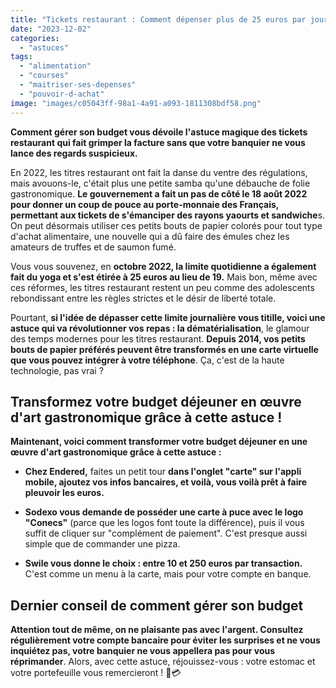 ```yaml
---
title: "Tickets restaurant : Comment dépenser plus de 25 euros par jour ? Astuce infaillible !"
date: "2023-12-02"
categories: 
  - "astuces"
tags: 
  - "alimentation"
  - "courses"
  - "maitriser-ses-depenses"
  - "pouvoir-d-achat"
image: "images/c05043ff-98a1-4a91-a093-1811308bdf58.png"
---
```


**Comment gérer son budget vous dévoile l'astuce magique des tickets restaurant qui fait grimper la facture sans que votre banquier ne vous lance des regards suspicieux.**

En 2022, les titres restaurant ont fait la danse du ventre des régulations, mais avouons-le, c'était plus une petite samba qu'une débauche de folie gastronomique. **Le gouvernement a fait un pas de côté le 18 août 2022 pour donner un coup de pouce au porte-monnaie des Français, permettant aux tickets de s'émanciper des rayons yaourts et sandwiche**s. On peut désormais utiliser ces petits bouts de papier colorés pour tout type d'achat alimentaire, une nouvelle qui a dû faire des émules chez les amateurs de truffes et de saumon fumé.

Vous vous souvenez, en **octobre 2022, la limite quotidienne a également fait du yoga et s'est étirée à 25 euros au lieu de 19.** Mais bon, même avec ces réformes, les titres restaurant restent un peu comme des adolescents rebondissant entre les règles strictes et le désir de liberté totale.

Pourtant, **si l'idée de dépasser cette limite journalière vous titille, voici une astuce qui va révolutionner vos repas : la dématérialisation**, le glamour des temps modernes pour les titres restaurant. **Depuis 2014, vos petits bouts de papier préférés peuvent être transformés en une carte virtuelle que vous pouvez intégrer à votre téléphone**. Ça, c'est de la haute technologie, pas vrai ?

## **Transformez votre budget déjeuner en œuvre d'art gastronomique grâce à cette astuce !**

**Maintenant, voici comment transformer votre budget déjeuner en une œuvre d'art gastronomique grâce à cette astuce :**

- **Chez Endered,** faites un petit tour **dans l'onglet "carte" sur l'appli mobile, ajoutez vos infos bancaires, et voilà, vous voilà prêt à faire pleuvoir les euros.**

- **Sodexo vous demande de posséder une carte à puce avec le logo "Conecs"** (parce que les logos font toute la différence), puis il vous suffit de cliquer sur "complément de paiement". C'est presque aussi simple que de commander une pizza.

- **Swile vous donne le choix : entre 10 et 250 euros par transaction.** C'est comme un menu à la carte, mais pour votre compte en banque.

## **Dernier conseil de comment gérer son budget**

**Attention tout de même, on ne plaisante pas avec l'argent. Consultez régulièrement votre compte bancaire pour éviter les surprises et ne vous inquiétez pas, votre banquier ne vous appellera pas pour vous réprimander**. Alors, avec cette astuce, réjouissez-vous : votre estomac et votre portefeuille vous remercieront ! 🍔💳
